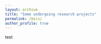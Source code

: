 ```yaml
---
layout: archive
title: "Some undergoing research projects"
permalink: /mics/
author_profile: true
---
```


test